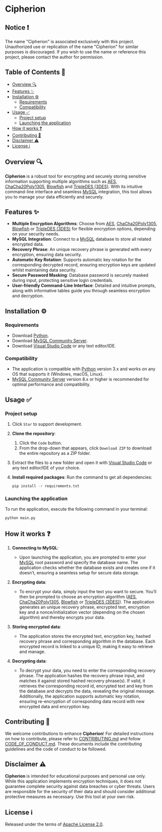 # Cipherion

## Notice ❗
The name "Cipherion" is associated exclusively with this project. Unauthorized use or replication of the name "Cipherion" for similar purposes is discouraged. If you wish to use the name or reference this project, please contact the author for permission.

## Table of Contents 📌
- [Overview 🔍](#overview-)
- [Features ✨](#features-)
- [Installation ⚙️](#installation-️)
  - [Requirements](#requirements)
  - [Compatibility](#compatibility)
- [Usage ✅](#usage-)
  - [Project setup](#project-setup)
  - [Launching the application](#launching-the-application)
- [How it works ❓](#how-it-works-)
- [Contributing 🤝](#contributing-)
- [Disclaimer ⚠️](#disclaimer-️)
- [License ℹ️](#license-ℹ️)

## Overview 🔍
**Cipherion** is a robust tool for encrypting and securely storing sensitive information supporting multiple algorithms such as [AES](https://www.nist.gov/publications/advanced-encryption-standard-aes), [ChaCha20Poly1305](https://datatracker.ietf.org/doc/rfc8439/), [Blowfish](https://www.schneier.com/academic/blowfish/) and [TripleDES (3DES)](https://csrc.nist.gov/pubs/sp/800/67/r2/final). With its intuitive command-line interface and seamless [MySQL](https://dev.mysql.com/downloads/mysql) integration, this tool allows you to manage your data efficiently and securely.

## Features ✨
- **Multiple Encryption Algorithms**: Choose from [AES](https://www.nist.gov/publications/advanced-encryption-standard-aes), [ChaCha20Poly1305](https://datatracker.ietf.org/doc/rfc8439/), [Blowfish](https://www.schneier.com/academic/blowfish/) or [TripleDES (3DES)](https://csrc.nist.gov/pubs/sp/800/67/r2/final) for flexible encryption options, depending on your security needs.
- **MySQL Integration**: Connect to a [MySQL](https://dev.mysql.com/downloads/mysql) database to store all related encrypted data.
- **Recovery Phrase**: An unique recovery phrase is generated with every encryption, ensuring data security.
- **Automatic Key Rotation**: Supports automatic key rotation for the corresponding decrypted record, ensuring encryption keys are updated whilst maintaining data security.
- **Secure Password Masking**: Database password is securely masked during input, protecting sensitive login credentials.
- **User-friendly Command-Line Interface**: Detailed and intuitive prompts, along with informative tables guide you through seamless encryption and decryption.

## Installation ⚙️
### Requirements
- Download [Python](https://www.python.org/downloads/).
- Download [MySQL Community Server](https://dev.mysql.com/downloads/mysql).
- Download [Visual Studio Code](https://code.visualstudio.com/download) or any text editor/IDE.
### Compatibility
- The application is compatible with [Python](https://www.python.org/downloads/) version 3.x and works on any OS that supports it (Windows, macOS, Linux).
- [MySQL Community Server](https://dev.mysql.com/downloads/mysql) version 8.x or higher is recommended for optimal performance and compatibility.

## Usage ✅
### Project setup
1. Click `Star` to support development.
2. **Clone the repository**:
    1. Click the `Code` button.
    2. From the drop-down that appears, click `Download ZIP` to download the entire repository as a ZIP folder.

3. Extract the files to a new folder and open it with [Visual Studio Code](https://code.visualstudio.com/download) or any text editor/IDE of your choice.

4. **Install required packages**: Run the command to get all dependencies:
    ```bash
    pip install -r requirements.txt
    ```

### Launching the application
To run the application, execute the following command in your terminal:
```bash
python main.py
```

## How it works ❓
1. **Connecting to MySQL**:
    - Upon launching the application, you are prompted to enter your [MySQL](https://dev.mysql.com/downloads/mysql) root password and specify the database name. The application checks whether the database exists and creates one if it doesn’t, ensuring a seamless setup for secure data storage.

2. **Encrypting data**:
    - To encrypt your data, simply input the text you want to secure. You’ll then be prompted to choose an encryption algorithm ([AES](https://www.nist.gov/publications/advanced-encryption-standard-aes), [ChaCha20Poly1305](https://datatracker.ietf.org/doc/rfc8439/), [Blowfish](https://www.schneier.com/academic/blowfish/) or [TripleDES (3DES)](https://csrc.nist.gov/pubs/sp/800/67/r2/final)). The application generates an unique recovery phrase, encrypted text, encryption key and a nonce/initialization vector (depending on the chosen algorithm) and thereby encrypts your data.

3. **Storing encrypted data**:
    - The application stores the encrypted text, encryption key, hashed recovery phrase and corresponding algorithm in the database. Each encrypted record is linked to a unique ID, making it easy to retrieve and manage.

4. **Decrypting data**:
    - To decrypt your data, you need to enter the corresponding recovery phrase. The application hashes the recovery phrase input, and matches it against stored hashed recovery phrase(s). If valid, it retrieves the corresponding record id, encrypted text and key from the database and decrypts the data, revealing the original message. Additionally, the application supports automatic key rotation, ensuring re-encryption of corresponding data record with new encrypted data and encryption key.

## Contributing 🤝
We welcome contributions to enhance **Cipherion**! For detailed instructions on how to contribute, please refer to [CONTRIBUTING.md](docs/CONTRIBUTING.md) and follow [CODE_OF_CONDUCT.md](docs/CODE_OF_CONDUCT.md). These documents include the contributing guidelines and the code of conduct to be followed.

## Disclaimer ⚠️
**Cipherion** is intended for educational purposes and personal use only. While this application implements encryption techniques, it does not guarantee complete security against data breaches or cyber threats. Users are responsible for the security of their data and should consider additional protective measures as necessary. Use this tool at your own risk.

## License ℹ️
Released under the terms of [Apache License 2.0](LICENSE).
